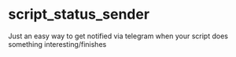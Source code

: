 # script_status_sender
Just an easy way to get notified via telegram when your script does something interesting/finishes
